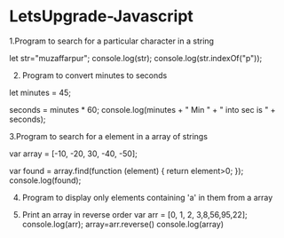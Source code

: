 # LetsUpgrade-Javascript

1.Program to search for a particular character in a string

let str="muzaffarpur";
console.log(str);
console.log(str.indexOf("p"));

2. Program to convert minutes to seconds

let minutes = 45;

seconds = minutes * 60;
console.log(minutes + " Min " + " into sec is " + seconds);

3.Program to search for a element in a array of strings

var array = [-10, -20, 30, -40, -50];

var found = array.find(function (element)
{
return element>0;
});
console.log(found);

4. Program to display only elements containing 'a' in them from a array

5. Print an array in reverse order
var arr = [0, 1, 2, 3,8,56,95,22];
console.log(arr);
array=arr.reverse()
console.log(array)
